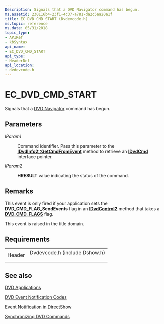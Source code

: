 ```yaml
---
Description: Signals that a DVD Navigator command has begun.
ms.assetid: 230116b4-23f1-4c37-a781-da2c5aa20a1f
title: EC_DVD_CMD_START (Dvdevcode.h)
ms.topic: reference
ms.date: 05/31/2018
topic_type: 
- APIRef
- kbSyntax
api_name: 
- EC_DVD_CMD_START
api_type: 
- HeaderDef
api_location: 
- dvdevcode.h
---
```


# EC\_DVD\_CMD\_START

Signals that a [DVD Navigator](dvd-navigator-filter.md) command has begun.

## Parameters

<dl> <dt>

<span id="lParam1"></span><span id="lparam1"></span><span id="LPARAM1"></span>*lParam1*
</dt> <dd>

Command identifier. Pass this parameter to the [**IDvdInfo2::GetCmdFromEvent**](/windows/desktop/api/Strmif/nf-strmif-idvdinfo2-getcmdfromevent) method to retrieve an [**IDvdCmd**](/windows/desktop/api/Strmif/nn-strmif-idvdcmd) interface pointer.

</dd> <dt>

<span id="lParam2"></span><span id="lparam2"></span><span id="LPARAM2"></span>*lParam2*
</dt> <dd>

**HRESULT** value indicating the status of the command.

</dd> </dl>

## Remarks

This event is only fired if your application sets the **DVD\_CMD\_FLAG\_SendEvents** flag in an [**IDvdControl2**](/windows/desktop/api/Strmif/nn-strmif-idvdcontrol2) method that takes a [**DVD\_CMD\_FLAGS**](/windows/win32/api/strmif/ne-strmif-dvd_cmd_flags) flag.

This event is raised in the title domain.

## Requirements



|                   |                                                                                                          |
|-------------------|----------------------------------------------------------------------------------------------------------|
| Header<br/> | <dl> <dt>Dvdevcode.h (include Dshow.h)</dt> </dl> |



## See also

<dl> <dt>

[DVD Applications](dvd-applications.md)
</dt> <dt>

[DVD Event Notification Codes](dvd-notification-codes.md)
</dt> <dt>

[Event Notification in DirectShow](event-notification-in-directshow.md)
</dt> <dt>

[Synchronizing DVD Commands](synchronizing-dvd-commands.md)
</dt> </dl>

 

 




